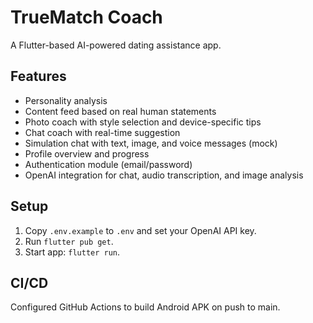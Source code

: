 # TrueMatch Coach

A Flutter-based AI-powered dating assistance app.

## Features

- Personality analysis
- Content feed based on real human statements
- Photo coach with style selection and device-specific tips
- Chat coach with real-time suggestion
- Simulation chat with text, image, and voice messages (mock)
- Profile overview and progress
- Authentication module (email/password)
- OpenAI integration for chat, audio transcription, and image analysis

## Setup

1. Copy `.env.example` to `.env` and set your OpenAI API key.
2. Run `flutter pub get`.
3. Start app: `flutter run`.

## CI/CD

Configured GitHub Actions to build Android APK on push to main.